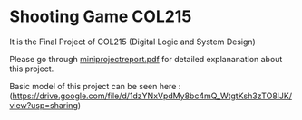 # Shooting Game COL215
 It is the Final Project of COL215 (Digital Logic and System Design)

Please go through [miniprojectreport.pdf](miniprojectreport.pdf) for detailed explananation about this project.

Basic model of this project can be seen here : 
(https://drive.google.com/file/d/1dzYNxVpdMy8bc4mQ_WtgtKsh3zTO8lJK/view?usp=sharing)
